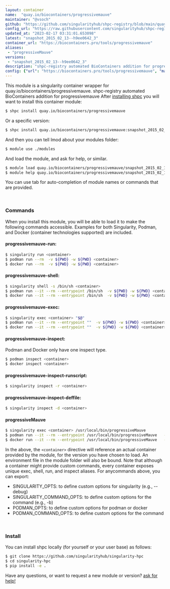 ```yaml
---
layout: container
name:  "quay.io/biocontainers/progressivemauve"
maintainer: "@vsoch"
github: "https://github.com/singularityhub/shpc-registry/blob/main/quay.io/biocontainers/progressivemauve/container.yaml"
config_url: "https://raw.githubusercontent.com/singularityhub/shpc-registry/main/quay.io/biocontainers/progressivemauve/container.yaml"
updated_at: "2023-02-17 03:31:01.653098"
latest: "snapshot_2015_02_13--h9ee0642_3"
container_url: "https://biocontainers.pro/tools/progressivemauve"
aliases:
 - "progressiveMauve"
versions:
 - "snapshot_2015_02_13--h9ee0642_3"
description: "shpc-registry automated BioContainers addition for progressivemauve"
config: {"url": "https://biocontainers.pro/tools/progressivemauve", "maintainer": "@vsoch", "description": "shpc-registry automated BioContainers addition for progressivemauve", "latest": {"snapshot_2015_02_13--h9ee0642_3": "sha256:1ef6c12869b7654e14c8ac8befbc30b132da1488c6103ab326761057a1f56c3b"}, "tags": {"snapshot_2015_02_13--h9ee0642_3": "sha256:1ef6c12869b7654e14c8ac8befbc30b132da1488c6103ab326761057a1f56c3b"}, "docker": "quay.io/biocontainers/progressivemauve", "aliases": {"progressiveMauve": "/usr/local/bin/progressiveMauve"}}
---
```


This module is a singularity container wrapper for quay.io/biocontainers/progressivemauve.
shpc-registry automated BioContainers addition for progressivemauve
After [installing shpc](#install) you will want to install this container module:


```bash
$ shpc install quay.io/biocontainers/progressivemauve
```

Or a specific version:

```bash
$ shpc install quay.io/biocontainers/progressivemauve:snapshot_2015_02_13--h9ee0642_3
```

And then you can tell lmod about your modules folder:

```bash
$ module use ./modules
```

And load the module, and ask for help, or similar.

```bash
$ module load quay.io/biocontainers/progressivemauve/snapshot_2015_02_13--h9ee0642_3
$ module help quay.io/biocontainers/progressivemauve/snapshot_2015_02_13--h9ee0642_3
```

You can use tab for auto-completion of module names or commands that are provided.

<br>

### Commands

When you install this module, you will be able to load it to make the following commands accessible.
Examples for both Singularity, Podman, and Docker (container technologies supported) are included.

#### progressivemauve-run:

```bash
$ singularity run <container>
$ podman run --rm  -v ${PWD} -w ${PWD} <container>
$ docker run --rm  -v ${PWD} -w ${PWD} <container>
```

#### progressivemauve-shell:

```bash
$ singularity shell -s /bin/sh <container>
$ podman run --it --rm --entrypoint /bin/sh  -v ${PWD} -w ${PWD} <container>
$ docker run --it --rm --entrypoint /bin/sh  -v ${PWD} -w ${PWD} <container>
```

#### progressivemauve-exec:

```bash
$ singularity exec <container> "$@"
$ podman run --it --rm --entrypoint ""  -v ${PWD} -w ${PWD} <container> "$@"
$ docker run --it --rm --entrypoint ""  -v ${PWD} -w ${PWD} <container> "$@"
```

#### progressivemauve-inspect:

Podman and Docker only have one inspect type.

```bash
$ podman inspect <container>
$ docker inspect <container>
```

#### progressivemauve-inspect-runscript:

```bash
$ singularity inspect -r <container>
```

#### progressivemauve-inspect-deffile:

```bash
$ singularity inspect -d <container>
```


#### progressiveMauve

```bash
$ singularity exec <container> /usr/local/bin/progressiveMauve
$ podman run --it --rm --entrypoint /usr/local/bin/progressiveMauve   -v ${PWD} -w ${PWD} <container> -c " $@"
$ docker run --it --rm --entrypoint /usr/local/bin/progressiveMauve   -v ${PWD} -w ${PWD} <container> -c " $@"
```



In the above, the `<container>` directive will reference an actual container provided
by the module, for the version you have chosen to load. An environment file in the
module folder will also be bound. Note that although a container
might provide custom commands, every container exposes unique exec, shell, run, and
inspect aliases. For anycommands above, you can export:

 - SINGULARITY_OPTS: to define custom options for singularity (e.g., --debug)
 - SINGULARITY_COMMAND_OPTS: to define custom options for the command (e.g., -b)
 - PODMAN_OPTS: to define custom options for podman or docker
 - PODMAN_COMMAND_OPTS: to define custom options for the command

<br>

### Install

You can install shpc locally (for yourself or your user base) as follows:

```bash
$ git clone https://github.com/singularityhub/singularity-hpc
$ cd singularity-hpc
$ pip install -e .
```

Have any questions, or want to request a new module or version? [ask for help!](https://github.com/singularityhub/singularity-hpc/issues)